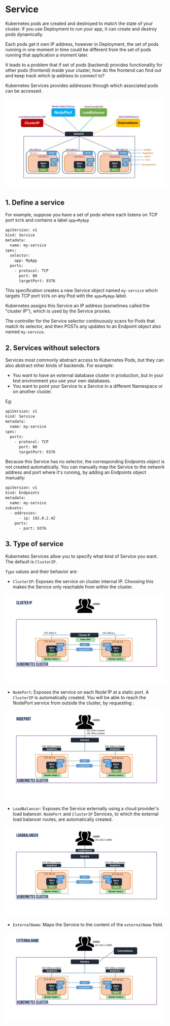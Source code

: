 # Service

Kubernetes pods are created and destroyed to match the state of your cluster. If you use Deployment to run your app, it can create and destroy pods dynamically.

Each pods get it own IP address, however in Deployment, the set of pods running in one moment in time could be different from the set of pods running that application a moment later.

It leads to a problem that if set of pods (backend) provides functionality for other pods (frontend) inside your cluster, how do the frontend can find out and keep track which ip address to connect to?

Kubernetes Services provides addresses through which associated pods can be accessed.

![](../../assets/images/kubernetes/service.png)

## 1. Define a service

For example, suppose you have a set of pods where each listens on TCP port `9376` and contains a label `app=MyApp`

```
apiVersion: v1
kind: Service
metadata:
  name: my-service
spec:
  selector:
    app: MyApp
  ports:
    - protocol: TCP
      port: 80
      targetPort: 9376
```

This specification creates a new Service object named `my-service` which targets TCP port `9376` on any Pod with the `app=MyApp` label.

Kubernetes assigns this Service an IP address (sometimes called the "cluster IP"), which is used by the Service proxies.

The controller for the Service selector continuously scans for Pods that match its selector, and then POSTs any updates to an Endpoint object also named `my-service`.

## 2. Services without selectors

Services most commonly abstract access to Kubernetes Pods, but they can also abstract other kinds of backends. For example:

- You want to have an external database cluster in production, but in your test environment you use your own databases.
- You want to point your Service to a Service in a different Namespace or on another cluster.

Eg:

```
apiVersion: v1
kind: Service
metadata:
  name: my-service
spec:
  ports:
    - protocol: TCP
      port: 80
      targetPort: 9376
```

Because this Service has no selector, the corresponding Endpoints object is not created automatically. You can manually map the Service to the network address and port where it's running, by adding an Endpoints object manually:

```
apiVersion: v1
kind: Endpoints
metadata:
  name: my-service
subsets:
  - addresses:
      - ip: 192.0.2.42
    ports:
      - port: 9376
```

## 3. Type of service

Kubernetes Services allow you to specify what kind of Service you want. The default is `ClusterIP`.

`Type` values and their behavior are:

- `ClusterIP`: Exposes the service on cluster internal IP. Choosing this makes the Service only reachable from within the cluster.

![](../../assets/images/kubernetes/cluster_ip.png)

- `NodePort`: Exposes the service on each Node'IP at a static port. A `ClusterIP` is automatically created. You will be able to reach the NodePort service from outside the cluster, by requesting <NodeIP>:<NodePort>

![](../../assets/images/kubernetes/node_port.png)

- `LoadBalancer`: Exposes the Service externally using a cloud provider's load balancer. `NodePort` and `ClusterIP` Services, to which the external load balancer routes, are automatically created.

![](../../assets/images/kubernetes/load_balancer.png)

- `ExternalName`: Maps the Service to the content of the `externalName` field.

![](../../assets/images/kubernetes/external_name.png)
